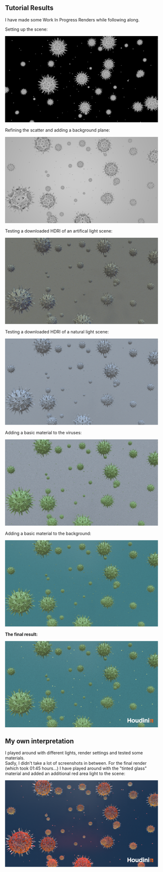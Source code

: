 
## Tutorial Results

I have made some Work In Progress Renders while following along.

Setting up the scene:

![wip screenshot1](imgs/wip1.png)

Refining the scatter and adding a background plane:

![wip screenshot1](imgs/wip2.png)

Testing a downloaded HDRI of an artifical light scene:

![wip screenshot1](imgs/wip3.png)

Testing a downloaded HDRI of a natural light scene:

![wip screenshot1](imgs/wip4.png)

Adding a basic material to the viruses:

![wip screenshot1](imgs/wip5.png)

Adding a basic material to the background:

![wip screenshot1](imgs/wip6.png)

**The final result:**

![final tutorial result](imgs/tutorial_result.png)

## My own interpretation

I played around with different lights, render settings and tested some materials.  
Sadly, I didn't take a lot of screenshots in between. For the final render (which took 01:45 hours...) I have played around with the "tinted glass" material and added an additional red area light to the scene:

![my final glass viruses](imgs/tutorial_adaptation.png)
